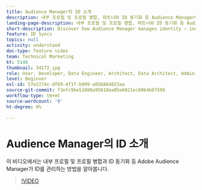 ```yaml
---
title: Audience Manager의 ID 소개
description: 내부 프로필 및 프로필 병합, 파트너와 ID 동기화 등 Audience Manager에서 ID를 관리하는 방법에 대해 알아봅니다.
landing-page-description: 내부 프로필 및 프로필 병합, 파트너와 ID 동기화 등 Audience Manager에서 ID를 관리하는 방법에 대해 알아봅니다.
short-description: Discover how Audience Manager manages identity – including internal profiles and profile merging, plus ID syncing with partners.
feature: ID Syncs
topics: null
activity: understand
doc-type: feature video
team: Technical Marketing
kt: 5146
thumbnail: 34172.jpg
role: User, Developer, Data Engineer, Architect, Data Architect, Admin, Leader
level: Beginner
exl-id: 57e2274c-df69-4f1f-b999-a05b864023aa
source-git-commit: f3efc9be51080a95618ea05e6021ec6064b87598
workflow-type: tm+mt
source-wordcount: '0'
ht-degree: 0%

---
```


# Audience Manager의 ID 소개

이 비디오에서는 내부 프로필 및 프로필 병합과 ID 동기화 등 Adobe Audience Manager가 ID를 관리하는 방법을 알아봅니다.

>[!VIDEO](https://video.tv.adobe.com/v/34172/?quality=12)

